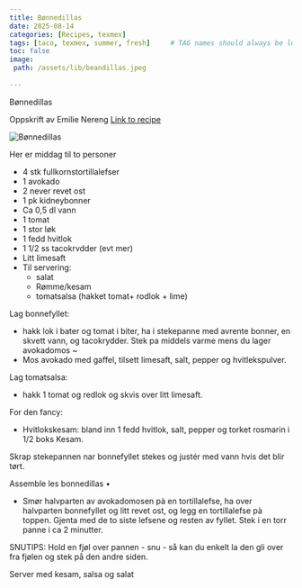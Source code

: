 ```yaml
---
title: Bønnedillas 
date: 2025-08-14
categories: [Recipes, texmex]
tags: [taco, texmex, summer, fresh]     # TAG names should always be lowercase
toc: false
image:
 path: /assets/lib/beandillas.jpeg
 
---
```

Bønnedillas

Oppskrift av Emilie Nereng [Link to recipe](https://www.instagram.com/emilienutrition/p/BzOhfvKpUuE/)

![Bønnedillas](/assets/lib/beandillas.jpeg)

Her er middag til to personer 

  - 4 stk fullkornstortillalefser
  - 1 avokado
   - 2 never revet ost
   - 1 pk kidneybonner
   - Ca 0,5 dl vann
   - 1 tomat
   - 1 stor løk
   - 1 fedd hvitlok
   - 1 1/2 ss tacokrvdder (evt mer)
   - Litt limesaft
   - Til servering: 
       - salat
       - Rømme/kesam
       - tomatsalsa (hakket tomat+ rodlok + lime)

Lag bonnefyllet: 
- hakk lok i bater og tomat i biter, ha i stekepanne med avrente bonner, en skvett vann, og tacokrydder. Stek pa middels varme mens du lager avokadomos ~
- Mos avokado med gaffel, tilsett limesaft, salt, pepper og hvitlekspulver.

Lag tomatsalsa: 
- hakk 1 tomat og redlok og skvis over litt limesaft.

For den fancy: 
- Hvitlokskesam: bland inn 1 fedd hvitlok, salt, pepper og torket rosmarin i 1/2 boks Kesam.

Skrap stekepannen nar bonnefyllet stekes og justér med vann hvis det blir tørt.

Assemble les bonnedillas •
- Smør halvparten av avokadomosen pà en tortillalefse, ha over halvparten bonnefyllet og litt revet ost, og legg en tortillalefse pà toppen. Gjenta med de to siste lefsene og resten av fyllet.
Stek i en torr panne i ca 2 minutter. 

SNUTIPS: Hold en fjøl over pannen - snu - så kan du enkelt la den gli over fra fjølen og stek på den andre siden.


Server med kesam, salsa og salat
